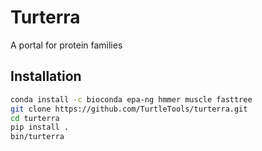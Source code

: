 # Turterra

A portal for protein families

## Installation

```sh
conda install -c bioconda epa-ng hmmer muscle fasttree
git clone https://github.com/TurtleTools/turterra.git
cd turterra
pip install .
bin/turterra
```

